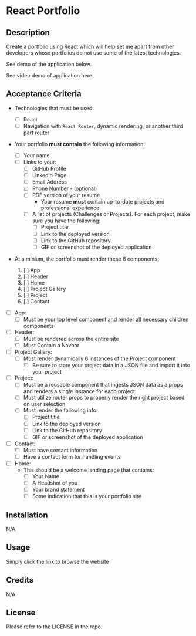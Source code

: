 # React Portfolio

## Description

Create a portfolio using React which will help set me apart from other developers whose portfolios do not use some of the latest technologies.

See demo of the application below.

See video demo of application here

## Acceptance Criteria

- Technologies that must be used:
  - [ ] React
  - [ ] Navigation with `React Router`, dynamic rendering, or another third part router
- Your portfolio **must contain** the following information:

  - [ ] Your name
  - [ ] Links to your:
    - [ ] GitHub Profile
    - [ ] LinkedIn Page
    - [ ] Email Address
    - [ ] Phone Number - (optional)
    - [ ] PDF version of your resume
      - Your resume **must** contain up-to-date projects and professional experience
    - [ ] A list of projects (Challenges or Projects). For each project, make sure you have the following:
      - [ ] Project title
      - [ ] Link to the deployed version
      - [ ] Link to the GitHub repository
      - [ ] GIF or screenshot of the deployed application

- At a minium, the portfolio must render these 6 components:

  1. [ ] App
  2. [ ] Header
  3. [ ] Home
  4. [ ] Project Gallery
  5. [ ] Project
  6. [ ] Contact

- [ ] App:
  - [ ] Must be your top level component and render all necessary children components
- [ ] Header:
  - [ ] Must be rendered across the entire site
  - [ ] Must Contain a Navbar
- [ ] Project Gallery:
  - [ ] Must render dynamically 6 instances of the Project component
    - [ ] Be sure to store your project data in a JSON file and import it into your project
- [ ] Project:
  - [ ] Must be a reusable component that ingests JSON data as a props and renders a single instance for each project.
  - [ ] Must utilize router props to properly render the right project based on user selection
  - [ ] Must render the following info:
    - [ ] Project title
    - [ ] Link to the deployed version
    - [ ] Link to the GitHub repository
    - [ ] GIF or screenshot of the deployed application
- [ ] Contact:
  - [ ] Must have contact information
  - [ ] Have a contact form for handling events
- [ ] Home:
  - This should be a welcome landing page that contains:
    - [ ] Your Name
    - [ ] A Headshot of you
    - [ ] Your brand statement
    - [ ] Some indication that this is your portfolio site

## Installation

N/A

## Usage

Simply click the link to browse the website

## Credits

N/A

## License

Please refer to the LICENSE in the repo.
